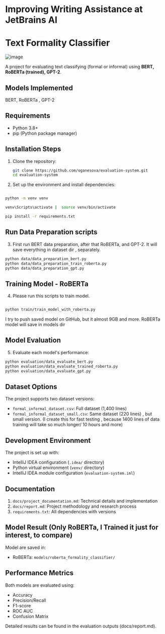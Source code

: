 # Improving Writing Assistance at JetBrains AI
# Text Formality Classifier

![image](https://github.com/user-attachments/assets/e3199509-f7f9-4164-a98f-f7644d77d72f)


A project for evaluating text classifying (formal or informal) using **BERT, RoBERTa (trained), GPT-2**.

## Models Implemented

BERT, RoBERTa , GPT-2

## Requirements

- Python 3.8+
- pip (Python package manager)

## Installation Steps

1. Clone the repository:
   ```bash
   git clone https://github.com/oganesova/evaluation-system.git
   cd evaluation-system
   ```

2. Set up the environment and install dependencies:
```bash

python -m venv venv

venv\Scripts\activate |  source venv/bin/activate

pip install -r requirements.txt
```
## Run Data Preparation scripts
3. First run BERT data preparation, after that RoBERTa, and GPT-2.
   It will save everything in dataset dir , separately.

```bash
python data/data_preparation_bert.py
python data/data_preparation_train_roberta.py
python data/data_preparation_gpt.py
```

## Training Model - RoBERTa
4. Please run this scripts to train model.
```bash

python train/train_model_with_roberta.py

```

I try to push saved model on GitHub, but it almost 9GB and more.
RoBERTa model will save in models dir 


## Model Evaluation

5. Evaluate each model's performance:


```bash
python evaluation/data_evaluate_bert.py
python evaluation/data_evaluate_trained_roberta.py
python evaluation/data_evaluate_gpt.py

```

## Dataset Options

The project supports two dataset versions:
- `formal_informal_dataset.csv`: Full dataset (1,400 lines)
- `formal_informal_dataset_small.csv`: Same dataset (220 lines) , but small version.
  (I create this for fast testing , because 1400 lines of data training will take so much longer/ 10 hours and more)


## Development Environment

The project is set up with:
- IntelliJ IDEA configuration (`.idea/` directory)
- Python virtual environment (`venv/` directory)
- IntelliJ IDEA module configuration (`evaluation-system.iml`)

## Documentation

1. `docs/project_documentation.md`: Technical details and implementation
2. `docs/report.md`: Project methodology and research process
3. `requirements.txt`: All dependencies with versions

## Model Result (Only RoBERTa, I Trained it just for interest, to compare)

Model are saved in:
- RoBERTa: `models/roberta_formality_classifier/`

## Performance Metrics

Both models are evaluated using:
- Accuracy
- Precision/Recall
- F1-score
- ROC AUC
- Confusion Matrix

Detailed results can be found in the evaluation outputs (docs/report.md). 

